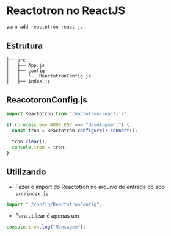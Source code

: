 # Reactotron no ReactJS

```bash
yarn add reactotron-react-js
```

## Estrutura

```
├── src
│   ├── App.js
│   ├── config
│   │   └── ReactotronConfig.js
│   ├── index.js
```

## ReacotoronConfig.js

```js
import Reactotron from "reactotron-react-js";

if (process.env.NODE_ENV === "development") {
  const tron = Reactotron.configure().connect();

  tron.clear();
  console.tron = tron;
}
```

## Utilizando

- Fazer o import do Reactotron no arquivo de entrada do app `src/index.js`

```js
import "./config/ReactotronConfig";
```

- Para utilizar é apenas um

```js
console.tron.log("Mensagem");
```

